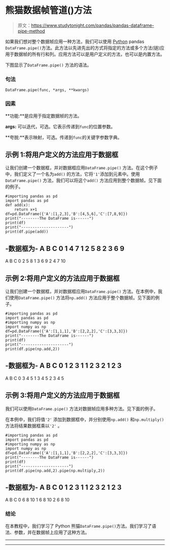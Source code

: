 # 熊猫数据帧管道()方法

> 原文：<https://www.studytonight.com/pandas/pandas-dataframe-pipe-method>

如果我们想对整个数据帧应用一种方法，我们可以使用 [Python](https://www.studytonight.com/python/getting-started-with-python) pandas `DataFrame.pipe()`方法。此方法以先进先出的方式将指定的方法或多个方法(链)应用于数据帧的所有行和列。应用方法可以是用户定义的方法，也可以是内置方法。

下图显示了`DataFrame.pipe()` 方法的语法。

### 句法

```
DataFrame.pipe(func, *args, **kwargs)
```

### 因素

**功能:**是应用于指定数据帧的方法。

**args:** 可以迭代，可选。它表示传递到`func`的位置参数。

**夸脱:**表示映射，可选。传递到`func`的关键字参数字典。

## 示例 1:将用户定义的方法应用于数据框

让我们创建一个数据框，并对数据框应用`DataFrame.pipe()` 方法。在这个例子中，我们定义了一个名为`add()` 的方法，它将`'1'`添加到元素中。使用`DataFrame.pipe()` 方法，我们可以将这个`add()` 方法应用到整个数据帧。见下面的例子。

```
#importing pandas as pd
import pandas as pd
def add(x):
    return x+1
df=pd.DataFrame({'A':[1,2,3],'B':[4,5,6],'C':[7,8,9]})
print("--------The DataFrame is------")
print(df)
print("---------------------")
print(df.pipe(add))
```

-数据框为-
A B C
0 1 4 7
1 2 5 8
2 3 6 9
-
A B C
0 2 5 8
1 3 6 9
2 4 7 10

## 示例 2:将用户定义的方法应用于数据框

让我们创建一个数据框，并对数据框应用`DataFrame.pipe()` 方法。在本例中，我们使用`DataFrame.pipe()` 方法将`np.add()` 方法应用于整个数据帧。见下面的例子。

```
#importing pandas as pd
import pandas as pd
#importing numpy as np
import numpy as np
df=pd.DataFrame({'A':[1,1,1],'B':[2,2,2],'C':[3,3,3]})
print("--------The DataFrame is------")
print(df)
print("---------------------")
print(df.pipe(np.add,2))
```

-数据框为-
A B C
0 1 2 3
1 1 2 3
2 1 2 3
-
A B C
0 3 4 5
1 3 4 5
2 3 4 5

## 示例 3:将用户定义的方法应用于数据框

我们可以使用`DataFrame.pipe()` 方法对数据帧应用多种方法。见下面的例子。

在本例中，我们将值`'2'` 添加到数据框中，并分别使用`np.add()` 和`np.multiply()` 方法将结果数据框乘以`'2'` 。

```
#importing pandas as pd
import pandas as pd
#importing numpy as np
import numpy as np
df=pd.DataFrame({'A':[1,1,1],'B':[2,2,2],'C':[3,3,3]})
print("--------The DataFrame is------")
print(df)
print("---------------------")
print(df.pipe(np.add,2).pipe(np.multiply,2))
```

-数据框为-
A B C
0 1 2 3
1 1 2 3
2 1 2 3
-
A B C
0 6 8 10
1 6 8 10
2 6 8 10

### 结论

在本教程中，我们学习了 Python 熊猫`DataFrame.pipe()`方法。我们学习了语法、参数，并在数据帧上应用了这种方法。

* * *

* * *